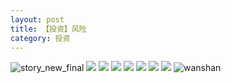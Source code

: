 ```yaml
---
layout: post
title: 【投资】风险
category: 投资
---
```

![story_new_final](http://r8s97vm6g.hd-bkt.clouddn.com/img/story_new_final_0317.png)
![](http://r8s97vm6g.hd-bkt.clouddn.com/img/risk-0319-1.png)
![](http://r8s97vm6g.hd-bkt.clouddn.com/img/risk-0319-2.png)
![](http://r8s97vm6g.hd-bkt.clouddn.com/img/risk-0319-3.png)
![](http://r8s97vm6g.hd-bkt.clouddn.com/img/risk-0319-4.png)
![](http://r8s97vm6g.hd-bkt.clouddn.com/img/risk-0319-5.png)
![](http://r8s97vm6g.hd-bkt.clouddn.com/img/risk-0319-6.png)
![](http://r8s97vm6g.hd-bkt.clouddn.com/img/risk-0319-7.png)
![wanshan](http://r8s97vm6g.hd-bkt.clouddn.com/img/wanshan.png)
